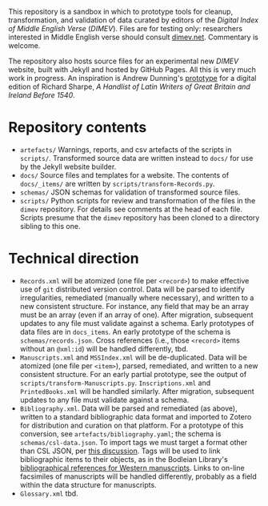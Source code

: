 This repository is a sandbox in which to prototype tools for cleanup, transformation, and validation of data curated by editors of the *Digital Index of Middle English Verse* (*DIMEV*).
Files are for testing only: researchers interested in Middle English verse should consult [dimev.net](https://www.dimev.net/).
Commentary is welcome.

The repository also hosts source files for an experimental new *DIMEV* website, built with Jekyll and hosted by GitHub Pages.
All this is very much work in progress.
An inspiration is Andrew Dunning's [prototype](https://github.com/medievallibraries/latin-writers) for a digital edition of Richard Sharpe, *A Handlist of Latin Writers of Great Britain and Ireland Before 1540*.

# Repository contents
- `artefacts/`
  Warnings, reports, and csv artefacts of the scripts in `scripts/`.
  Transformed source data are written instead to `docs/` for use by the Jekyll website builder.
- `docs/`
  Source files and templates for a website.
  The contents of `docs/_items/` are written by `scripts/transform-Records.py`.
- `schemas/`
  JSON schemas for validation of transformed source files.
- `scripts/`
  Python scripts for review and transformation of the files in the `dimev` repository.
  For details see comments at the head of each file.
  Scripts presume that the `dimev` repository has been cloned to a directory sibling to this one.

# Technical direction
- `Records.xml` will be atomized (one file per `<record>`) to make effective use of `git` distributed version control.
  Data will be parsed to identify irregularities, remediated (manually where necessary), and written to a new consistent structure.
  For instance, any field that may be an array must be an array (even if an array of one).
  After migration, subsequent updates to any file must validate against a schema.
  Early prototypes of data files are in `docs_items`.
  An early prototype of the schema is `schemas/records.json`.
  Cross references (i.e., those `<record>` items without an `@xml:id`) will be handled differently, tbd.
- `Manuscripts.xml` and `MSSIndex.xml` will be de-duplicated.
  Data will be atomized (one file per `<item>`), parsed, remediated, and written to a new consistent structure.
  For an early partial prototype, see the output of `scripts/transform-Manuscripts.py`.
  `Inscriptions.xml` and `PrintedBooks.xml` will be handled similarly.
  After migration, subsequent updates to any file must validate against a schema.
- `Bibliography.xml`.
  Data will be parsed and remediated (as above), written to a standard bibliographic data format and imported to Zotero for distribution and curation on that platform.
  For a prototype of this conversion, see `artefacts/bibliography.yaml`; the schema is `schemas/csl-data.json`.
  To import tags we must target a format other than CSL JSON, per [this discussion](https://forums.zotero.org/discussion/115214/importing-tags-from-bibliographic-data-formats).
  Tags will be used to link bibliographic items to their objects, as in the Bodleian Library's [bibliographical references for Western manuscripts](https://www.zotero.org/bodleianwmss/library).
  Links to on-line facsimiles of manuscripts will be handled differently, probably as a field within the data structure for manuscripts.
- `Glossary.xml` tbd.

